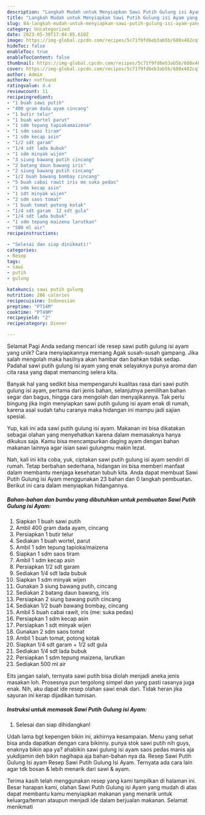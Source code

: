 ```yaml
---
description: "Langkah Mudah untuk Menyiapkan Sawi Putih Gulung isi Ayam yang Lezat Sekali, Lezat"
title: "Langkah Mudah untuk Menyiapkan Sawi Putih Gulung isi Ayam yang Lezat Sekali, Lezat"
slug: 84-langkah-mudah-untuk-menyiapkan-sawi-putih-gulung-isi-ayam-yang-lezat-sekali-lezat
category: Uncategorized
date: 2023-05-30T17:04:05.610Z
image: https://img-global.cpcdn.com/recipes/5c71f9fd6eb3ab5b/680x482cq70/sawi-putih-gulung-isi-ayam-foto-resep-utama.jpg
hideToc: false
enableToc: true
enableTocContent: false
thumbnail: https://img-global.cpcdn.com/recipes/5c71f9fd6eb3ab5b/680x482cq70/sawi-putih-gulung-isi-ayam-foto-resep-utama.jpg
cover: https://img-global.cpcdn.com/recipes/5c71f9fd6eb3ab5b/680x482cq70/sawi-putih-gulung-isi-ayam-foto-resep-utama.jpg
author: Admin
authorAv: notfound
ratingvalue: 4.4
reviewcount: 11
recipeingredient:
- "1 buah sawi putih"
- "400 gram dada ayam cincang"
- "1 butir telur"
- "1 buah wortel parut"
- "1 sdm tepung tapiokamaizena"
- "1 sdm saos tiram"
- "1 sdm kecap asin"
- "1/2 sdt garam"
- "1/4 sdt lada bubuk"
- "1 sdm minyak wijen"
- "3 siung bawang putih cincang"
- "2 batang daun bawang iris"
- "2 siung bawang putih cincang"
- "1/2 buah bawang bombay cincang"
- "5 buah cabai rawit iris me suka pedas"
- "1 sdm kecap asin"
- "1 sdt minyak wijen"
- "2 sdm saos tomat"
- "1 buah tomat potong kotak"
- "1/4 sdt garam  12 sdt gula"
- "1/4 sdt lada bubuk"
- "1 sdm tepung maizena larutkan"
- "500 ml air"
recipeinstructions:

- "Selesai dan siap dinikmati!"
categories:
- Resep
tags:
- sawi
- putih
- gulung

katakunci: sawi putih gulung 
nutrition: 286 calories
recipecuisine: Indonesian
preptime: "PT14M"
cooktime: "PT49M"
recipeyield: "2"
recipecategory: Dinner

---
```



Selamat Pagi Anda sedang mencari ide resep sawi putih gulung isi ayam yang unik? Cara menyiapkannya memang Agak susah-susah gampang. Jika salah mengolah maka hasilnya akan hambar dan bahkan tidak sedap. Padahal sawi putih gulung isi ayam yang enak selayaknya punya aroma dan cita rasa yang dapat memancing selera kita.


Banyak hal yang sedikit bisa mempengaruhi kualitas rasa dari sawi putih gulung isi ayam, pertama dari jenis bahan, selanjutnya pemilihan bahan segar dan bagus, hingga cara mengolah dan menyajikannya. Tak perlu bingung jika ingin menyiapkan sawi putih gulung isi ayam enak di rumah, karena asal sudah tahu caranya maka hidangan ini mampu jadi sajian spesial.

Yup, kali ini ada sawi putih gulung isi ayam. Makanan ini bisa dikatakan sebagai olahan yang menyehatkan karena dalam memasaknya hanya dikukus saja. Kamu bisa mencampurkan daging ayam dengan bahan makanan lainnya agar isian sawi gulungmu makin lezat.


Nah, kali ini kita coba, yuk, ciptakan sawi putih gulung isi ayam sendiri di rumah. Tetap berbahan sederhana, hidangan ini bisa memberi manfaat dalam membantu menjaga kesehatan tubuh kita. Anda dapat membuat Sawi Putih Gulung isi Ayam menggunakan 23 bahan dan 0 langkah pembuatan. Berikut ini cara dalam menyiapkan hidangannya.

<!--inarticleads1-->

##### Bahan-bahan dan bumbu yang dibutuhkan untuk pembuatan Sawi Putih Gulung isi Ayam:

1. Siapkan 1 buah sawi putih
1. Ambil 400 gram dada ayam, cincang
1. Persiapkan 1 butir telur
1. Sediakan 1 buah wortel, parut
1. Ambil 1 sdm tepung tapioka/maizena
1. Siapkan 1 sdm saos tiram
1. Ambil 1 sdm kecap asin
1. Persiapkan 1/2 sdt garam
1. Sediakan 1/4 sdt lada bubuk
1. Siapkan 1 sdm minyak wijen
1. Gunakan 3 siung bawang putih, cincang
1. Sediakan 2 batang daun bawang, iris
1. Persiapkan 2 siung bawang putih cincang
1. Sediakan 1/2 buah bawang bombay, cincang
1. Ambil 5 buah cabai rawit, iris (me: suka pedas)
1. Persiapkan 1 sdm kecap asin
1. Persiapkan 1 sdt minyak wijen
1. Gunakan 2 sdm saos tomat
1. Ambil 1 buah tomat, potong kotak
1. Siapkan 1/4 sdt garam + 1/2 sdt gula
1. Sediakan 1/4 sdt lada bubuk
1. Persiapkan 1 sdm tepung maizena, larutkan
1. Sediakan 500 ml air


Eits jangan salah, ternyata sawi putih bisa diolah menjadi aneka jenis masakan loh. Prosesnya pun tergolong simpel dan yang pasti rasanya juga enak. Nih, aku dapat ide resep olahan sawi enak dari. Tidak heran jika sayuran ini kerap dijadikan tumisan. 

<!--inarticleads2-->

##### Instruksi untuk memasak Sawi Putih Gulung isi Ayam:


1. Selesai dan siap dihidangkan!

Udah lama bgt kepengen bikin ini, akhirnya kesampaian. Menu yang sehat bisa anda dapatkan dengan cara bikinny. punya stok sawi putih nih guys, enaknya bikin apa ya? ahabikin sawi gulung isi ayam saos pedas manis aja yukdijamin deh bikin nagihapa aja bahan-bahan nya da. Resep Sawi Putih Gulung Isi ayam Resep Sawi Putih Gulung Isi Ayam. Ternyata ada cara lain agar tdk bosan &amp; lebih menarik dari sawi &amp; ayam. 

Terima kasih telah menggunakan resep yang kami tampilkan di halaman ini. Besar harapan kami, olahan Sawi Putih Gulung isi Ayam yang mudah di atas dapat membantu kamu menyiapkan makanan yang menarik untuk keluarga/teman ataupun menjadi ide dalam berjualan makanan. Selamat menikmati
